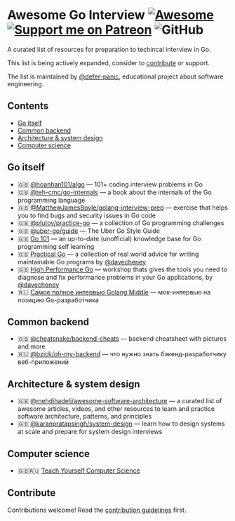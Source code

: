 # Awesome Go Interview [![Awesome](https://awesome.re/badge.svg)](https://awesome.re) [![Support me on Patreon](https://img.shields.io/endpoint.svg?url=https%3A%2F%2Fshieldsio-patreon.vercel.app%2Fapi%3Fusername%3Ddeferpanic%26type%3Dpatrons&style=flat)](https://patreon.com/deferpanic) ![GitHub](https://img.shields.io/github/license/defer-panic/awesome-go-interview)

A curated list of resources for preparation to techincal interview in Go.

This list is being actively expanded, consider to [contribute](#contribute) or support.

The list is maintained by [@defer-panic](https://github.com/defer-panic), educational project about software engineering.


## Contents

- [Go itself](#go-itself)
- [Common backend](#another-section)
- [Architecture & system design](#architecture--system-design)
- [Computer science](#computer-science)


## Go itself

- 🇬🇧 [@hoanhan101/algo](https://github.com/hoanhan101/algo) — 101+ coding interview problems in Go
- 🇬🇧 [@teh-cmc/go-internals](https://github.com/teh-cmc/go-internals) — a book about the internals of the Go programming language
- 🇬🇧 [@MatthewJamesBoyle/golang-interview-prep](https://github.com/MatthewJamesBoyle/golang-interview-prep) — exercise that helps you to find bugs and security issues in Go code
- 🇬🇧 [@plutov/practice-go](https://github.com/plutov/practice-go) — a collection of Go programming challenges
- 🇬🇧 [@uber-go/guide](https://github.com/uber-go/guide) — The Uber Go Style Guide
- 🇬🇧 [Go 101](https://go101.org/article/101.html) — an up-to-date (unofficial) knowledge base for Go programming self learning
- 🇬🇧 [Practical Go](https://dave.cheney.net/practical-go) — a collection of real world advice for writing maintainable Go programs by [@davecheney](https://github.com/davecheney)
- 🇬🇧 [High Performance Go](https://dave.cheney.net/high-performance-go) — workshop thats gives the tools you need to diagnose and fix performance problems in your Go applications, by [@davecheney](https://github.com/davecheney)
- 🇷🇺 [Самое полное интервью Golang Middle](https://youtu.be/ryJOS-8hmQo) — мок-интервью на позицию Go-разработчика

## Common backend

- 🇬🇧 [@cheatsnake/backend-cheats](https://github.com/cheatsnake/backend-cheats) — backend cheatsheet with pictures and more
- 🇷🇺 [@bzick/oh-my-backend](https://github.com/bzick/oh-my-backend) — что нужно знать бэкенд-разработчику веб-приложений 

## Architecture & system design

- 🇬🇧 [@mehdihadeli/awesome-software-architecture](https://github.com/mehdihadeli/awesome-software-architecture) — a curated list of awesome articles, videos, and other resources to learn and practice software architecture, patterns, and principles
- 🇬🇧 [@karanpratapsingh/system-design](https://github.com/karanpratapsingh/system-design) — learn how to design systems at scale and prepare for system design interviews


## Computer science

- 🇬🇧🇷🇺 [Teach Yourself Computer Science](https://teachyourselfcs.com/)


## Contribute

Contributions welcome! Read the [contribution guidelines](contributing.md) first.
